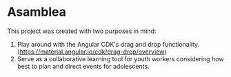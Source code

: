 # Asamblea

This project was created with two purposes in mind:
1. Play around with the Angular CDK's drag and drop functionality. (https://material.angular.io/cdk/drag-drop/overview)
2. Serve as a collaborative learning tool for youth workers considering how best to plan and direct events for adolescents.